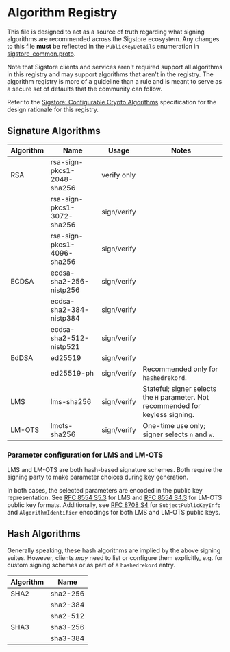 # Algorithm Registry

This file is designed to act as a source of truth regarding what signing
algorithms are recommended across the Sigstore ecosystem. Any changes to this
file **must** be reflected in the `PublicKeyDetails` enumeration in
[sigstore_common.proto](../protos/sigstore_common.proto).

Note that Sigstore clients and services aren't required support all algorithms
in this registry and may support algorithms that aren't in the registry. The
algorithm registry is more of a guideline than a rule and is meant to serve as
a secure set of defaults that the community can follow.

Refer to the [Sigstore: Configurable Crypto Algorithms](https://docs.google.com/document/d/18vTKFvTQdRt3OGz6Qd1xf04o-hugRYSup-1EAOWn7MQ/)
specification for the design rationale for this registry.

## Signature Algorithms

| Algorithm | Name                       | Usage       | Notes                                                                            |
|-----------|----------------------------|-------------| -------------------------------------------------------------------------------- |
| RSA       | rsa-sign-pkcs1-2048-sha256 | verify only |                                                                                  |
|           | rsa-sign-pkcs1-3072-sha256 | sign/verify |                                                                                  |
|           | rsa-sign-pkcs1-4096-sha256 | sign/verify |                                                                                  |
| ECDSA     | ecdsa-sha2-256-nistp256    | sign/verify |                                                                                  |
|           | ecdsa-sha2-384-nistp384    | sign/verify |                                                                                  |
|           | ecdsa-sha2-512-nistp521    | sign/verify |                                                                                  |
| EdDSA     | ed25519                    | sign/verify |                                                                                  |
|           | ed25519-ph                 | sign/verify | Recommended only for `hashedrekord`.                                             |
| LMS       | lms-sha256                 | sign/verify | Stateful; signer selects the `H` parameter. Not recommended for keyless signing. |
| LM-OTS    | lmots-sha256               | sign/verify | One-time use only; signer selects `n` and `w`.                                   |

### Parameter configuration for LMS and LM-OTS

LMS and LM-OTS are both hash-based signature schemes. Both require the signing party
to make parameter choices during key generation.

In both cases, the selected parameters are encoded in the public key representation.
See [RFC 8554 S5.3](https://www.rfc-editor.org/rfc/rfc8554.html#section-5.3) for LMS and
[RFC 8554 S4.3](https://www.rfc-editor.org/rfc/rfc8554.html#section-4.3) for LM-OTS public key
formats. Additionally, see [RFC 8708 S4](https://www.rfc-editor.org/rfc/rfc8708.html) for
`SubjectPublicKeyInfo` and `AlgorithmIdentifier` encodings for both LMS and LM-OTS
public keys.

## Hash Algorithms

Generally speaking, these hash algorithms are implied by the above signing suites.
However, clients *may* need to list or configure them explicitly, e.g. for custom
signing schemes or as part of a `hashedrekord` entry.

| Algorithm | Name         |
|-----------|--------------|
| SHA2      | sha2-256     |
|           | sha2-384     |
|           | sha2-512     |
| SHA3      | sha3-256     |
|           | sha3-384     |
